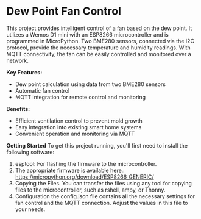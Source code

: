 # Dew Point Fan Control

This project provides intelligent control of a fan based on the dew point. It utilizes a Wemos D1 mini with an ESP8266 microcontroller and is programmed in MicroPython. Two BME280 sensors, connected via the I2C protocol, provide the necessary temperature and humidity readings.  With MQTT connectivity, the fan can be easily controlled and monitored over a network.

**Key Features:**

* Dew point calculation using data from two BME280 sensors
* Automatic fan control
* MQTT integration for remote control and monitoring

**Benefits:**

* Efficient ventilation control to prevent mold growth
* Easy integration into existing smart home systems
* Convenient operation and monitoring via MQTT

**Getting Started**
To get this project running, you'll first need to install the following software:
1. esptool: For flashing the firmware to the microcontroller.
2. The appropriate firmware is available here.: https://micropython.org/download/ESP8266_GENERIC/
3. Copying the Files. You can transfer the files using any tool for copying files to the microcontroller, such as rshell, ampy, or Thonny.
4. Configuration the config.json file contains all the necessary settings for fan control and the MQTT connection. Adjust the values in this file to your needs.
